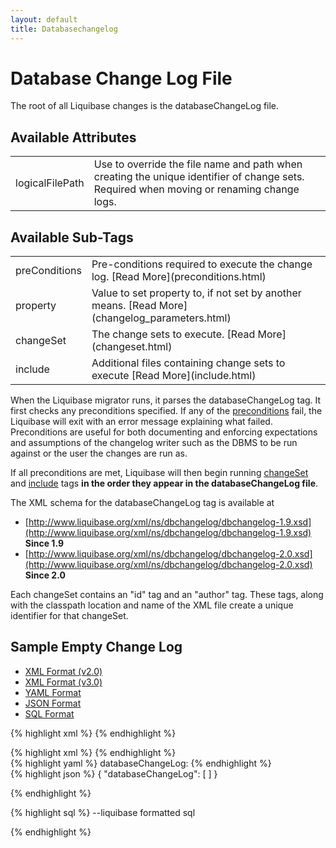 ```yaml
---
layout: default
title: Databasechangelog
---
```


# Database Change Log File

The root of all Liquibase changes is the databaseChangeLog file.

## Available Attributes ##

<table>
<tr><td>logicalFilePath</td><td>Use to override the file name and path when creating the unique identifier of change sets. Required when moving or renaming change logs.</td></tr>
</table>

## Available Sub-Tags ##

<table>
<tr><td>preConditions</td><td>Pre-conditions required to execute the change log. [Read More](preconditions.html)</td></tr>
<tr><td>property</td><td>Value to set property to, if not set by another means. [Read More](changelog_parameters.html)</td></tr>
<tr><td>changeSet</td><td>The change sets to execute. [Read More](changeset.html)</td></tr>
<tr><td>include</td><td>Additional files containing change sets to execute [Read More](include.html)</td></tr>
</table>

When the Liquibase migrator runs, it parses the databaseChangeLog tag. It first checks any preconditions specified. If any of the [preconditions](preconditions.html) fail, the Liquibase will exit with an error message explaining what failed. Preconditions are useful for both documenting and enforcing expectations and assumptions of the changelog writer such as the DBMS to be run against or the user the changes are run as.

If all preconditions are met, Liquibase will then begin running [changeSet](changeSet.html) and [include](include.html) tags **in the order they appear in the databaseChangeLog file**.

The XML schema for the databaseChangeLog tag is available at
* [http://www.liquibase.org/xml/ns/dbchangelog/dbchangelog-1.9.xsd](http://www.liquibase.org/xml/ns/dbchangelog/dbchangelog-1.9.xsd) **Since 1.9**
* [http://www.liquibase.org/xml/ns/dbchangelog/dbchangelog-2.0.xsd](http://www.liquibase.org/xml/ns/dbchangelog/dbchangelog-2.0.xsd) **Since 2.0**

Each changeSet contains an "id" tag and an "author" tag. These tags, along with the classpath location and name of the XML file create a unique identifier for that changeSet.



## Sample Empty Change Log ##

<div id='changelog-tabs'>
<ul>
    <li><a href="#tab-xmlv2">XML Format (v2.0)</a></li>
    <li><a href="#tab-xmlv3">XML Format (v3.0)</a></li>
    <li><a href="#tab-yaml">YAML Format</a></li>
    <li><a href="#tab-json">JSON Format</a></li>
    <li><a href="#tab-sql">SQL Format</a></li>
  </ul>
<div id='tab-xmlv2'>

{% highlight xml %}
<databaseChangeLog
    xmlns="http://www.liquibase.org/xml/ns/dbchangelog"
    xmlns:xsi="http://www.w3.org/2001/XMLSchema-instance"
    xmlns:ext="http://www.liquibase.org/xml/ns/dbchangelog-ext"
    xsi:schemaLocation="http://www.liquibase.org/xml/ns/dbchangelog http://www.liquibase.org/xml/ns/dbchangelog/dbchangelog-2.0.xsd
    http://www.liquibase.org/xml/ns/dbchangelog-ext http://www.liquibase.org/xml/ns/dbchangelog/dbchangelog-ext.xsd">
</databaseChangeLog>
{% endhighlight %}

</div>
<div id="tab-xmlv3">
{% highlight xml %}
<databaseChangeLog
        xmlns="http://www.liquibase.org/xml/ns/dbchangelog"
        xmlns:xsi="http://www.w3.org/2001/XMLSchema-instance"
        xmlns:ext="http://www.liquibase.org/xml/ns/dbchangelog-ext"
        xsi:schemaLocation="http://www.liquibase.org/xml/ns/dbchangelog http://www.liquibase.org/xml/ns/dbchangelog/dbchangelog-3.0.xsd
        http://www.liquibase.org/xml/ns/dbchangelog-ext http://www.liquibase.org/xml/ns/dbchangelog/dbchangelog-ext.xsd">
{% endhighlight %}
</div>
<div id="tab-yaml">
{% highlight yaml %}
databaseChangeLog:
{% endhighlight %}
</div>

<div id="tab-json">
{% highlight json %}
{
    "databaseChangeLog": [
    ]
}

{% endhighlight %}
</div>

<div id="tab-sql">
{% highlight sql %}
--liquibase formatted sql

{% endhighlight %}
</div>
</div>

<script>
  $(function() {
    $( "#changelog-tabs" ).tabs();
  });
</script>
